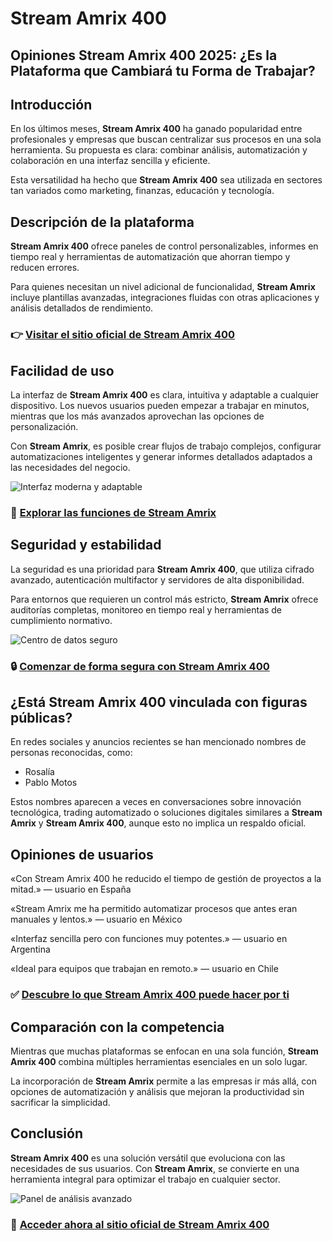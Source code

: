 # Stream Amrix 400

## Opiniones Stream Amrix 400 2025: ¿Es la Plataforma que Cambiará tu Forma de Trabajar?

## Introducción
En los últimos meses, **Stream Amrix 400** ha ganado popularidad entre profesionales y empresas que buscan centralizar sus procesos en una sola herramienta. Su propuesta es clara: combinar análisis, automatización y colaboración en una interfaz sencilla y eficiente.

Esta versatilidad ha hecho que **Stream Amrix 400** sea utilizada en sectores tan variados como marketing, finanzas, educación y tecnología.

## Descripción de la plataforma
**Stream Amrix 400** ofrece paneles de control personalizables, informes en tiempo real y herramientas de automatización que ahorran tiempo y reducen errores.

Para quienes necesitan un nivel adicional de funcionalidad, **Stream Amrix** incluye plantillas avanzadas, integraciones fluidas con otras aplicaciones y análisis detallados de rendimiento.

### 👉 **[Visitar el sitio oficial de Stream Amrix 400](https://stream-amrix-400.com)**

## Facilidad de uso
La interfaz de **Stream Amrix 400** es clara, intuitiva y adaptable a cualquier dispositivo. Los nuevos usuarios pueden empezar a trabajar en minutos, mientras que los más avanzados aprovechan las opciones de personalización.

Con **Stream Amrix**, es posible crear flujos de trabajo complejos, configurar automatizaciones inteligentes y generar informes detallados adaptados a las necesidades del negocio.

![Interfaz moderna y adaptable](https://media.licdn.com/dms/image/v2/D4D12AQFbIbAPO2OlBQ/article-cover_image-shrink_720_1280/article-cover_image-shrink_720_1280/0/1679931024599?e=2147483647&v=beta&t=rJIznfsYw89epAcKr2d6f4R40fFsBKFsM9LosI6oPjc)

### 🔗 **[Explorar las funciones de Stream Amrix](https://stream-amrix-400.com)**

## Seguridad y estabilidad
La seguridad es una prioridad para **Stream Amrix 400**, que utiliza cifrado avanzado, autenticación multifactor y servidores de alta disponibilidad.

Para entornos que requieren un control más estricto, **Stream Amrix** ofrece auditorías completas, monitoreo en tiempo real y herramientas de cumplimiento normativo.

![Centro de datos seguro](https://datatrust.sv/wp-content/uploads/2023/09/Datacenters1.png)

### 🔒 **[Comenzar de forma segura con Stream Amrix 400](https://stream-amrix-400.com)**

## ¿Está Stream Amrix 400 vinculada con figuras públicas?
En redes sociales y anuncios recientes se han mencionado nombres de personas reconocidas, como:

- Rosalía
- Pablo Motos

Estos nombres aparecen a veces en conversaciones sobre innovación tecnológica, trading automatizado o soluciones digitales similares a **Stream Amrix** y **Stream Amrix 400**, aunque esto no implica un respaldo oficial.

## Opiniones de usuarios
«Con Stream Amrix 400 he reducido el tiempo de gestión de proyectos a la mitad.» — usuario en España

«Stream Amrix me ha permitido automatizar procesos que antes eran manuales y lentos.» — usuario en México

«Interfaz sencilla pero con funciones muy potentes.» — usuario en Argentina

«Ideal para equipos que trabajan en remoto.» — usuario en Chile

### ✅ **[Descubre lo que Stream Amrix 400 puede hacer por ti](https://stream-amrix-400.com)**

## Comparación con la competencia
Mientras que muchas plataformas se enfocan en una sola función, **Stream Amrix 400** combina múltiples herramientas esenciales en un solo lugar.

La incorporación de **Stream Amrix** permite a las empresas ir más allá, con opciones de automatización y análisis que mejoran la productividad sin sacrificar la simplicidad.

## Conclusión
**Stream Amrix 400** es una solución versátil que evoluciona con las necesidades de sus usuarios. Con **Stream Amrix**, se convierte en una herramienta integral para optimizar el trabajo en cualquier sector.

![Panel de análisis avanzado](https://medac.es/sites/default/files/blog/destacadas/big-data.jpg)

### 🚀 **[Acceder ahora al sitio oficial de Stream Amrix 400](https://stream-amrix-400.com)**
